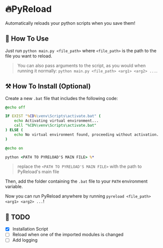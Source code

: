 # 🔥PyReload

Automatically reloads your python scripts when you save them!

## 🔮 How To Use

Just run `python main.py <file_path>` where `<file_path>` is the path to the file you want to reload.

> You can also pass arguments to the script, as you would when running it normally: `python main.py <file_path> <arg1> <arg2> ...`.

## ⚒️ How To Install (Optional)

Create a new `.bat` file that includes the following code:

```bat
@echo off

IF EXIST "%CD%\venv\Scripts\activate.bat" (
    echo Activating virtual environment...
    call "%CD%\venv\Scripts\activate.bat"
) ELSE (
    echo No virtual environment found, proceeding without activation.
)

@echo on

python <PATH TO PYRELOAD'S MAIN FILE> %*
```

> replace the `<PATH TO PYRELOAD'S MAIN FILE>` with the path to PyReload's main file

Then, add the folder containing the `.bat` file to your `PATH` environment variable.

Now you can run PyReload anywhere by running `pyreload <file_path> <arg1> <arg2> ...`!

## 🚧 TODO

-   [x] Installation Script
-   [ ] Reload when one of the imported modules is changed
-   [ ] Add logging
